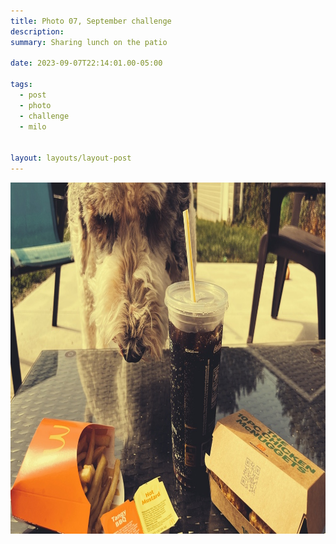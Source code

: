 ```yaml
---
title: Photo 07, September challenge
description:
summary: Sharing lunch on the patio

date: 2023-09-07T22:14:01.00-05:00

tags:
  - post
  - photo
  - challenge
  - milo


layout: layouts/layout-post
---
```

<img width="1000" height="562" class="img-border" src="/img/2023-09-07-patio-lunch.jpeg" alt="Milo, our Sheepadoodle, wants some fries" />

